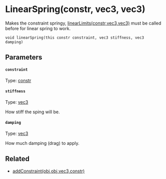 

# LinearSpring(constr, vec3, vec3)

Makes the constraint springy, [linearLimits(constr,vec3,vec3)](/MdDocs/Functions/Physics/LinearLimits.constr.vec3.vec3.md) must be called before for linear spring to work.

```
void linearSpring(this constr constraint, vec3 stiffness, vec3 damping)
```

## Parameters

#### `constraint`
Type: [constr](/MdDocs/Types/Constr.md)

#### `stiffness`
Type: [vec3](/MdDocs/Types/Vec3.md)

How stiff the sping will be.

#### `damping`
Type: [vec3](/MdDocs/Types/Vec3.md)

How much damping (drag) to apply.

## Related

 - [addConstraint(obj,obj,vec3,constr)](/MdDocs/Functions/Physics/AddConstraint.obj.obj.vec3.constr.md)


